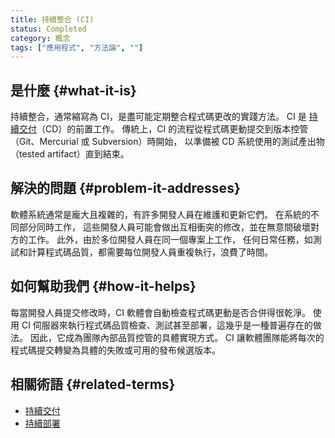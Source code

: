 ```yaml
---
title: 持續整合 (CI)
status: Completed 
category: 概念
tags: ["應用程式", "方法論", ""]
---
```


## 是什麼 {#what-it-is}

持續整合，通常縮寫為 CI，是盡可能定期整合程式碼更改的實踐方法。
CI 是 [持續交付](/zh-tw/continuous-delivery/)（CD）的前置工作。
傳統上，CI 的流程從程式碼更動提交到版本控管（Git、Mercurial 或 Subversion）時開始，
以準備被 CD 系統使用的測試產出物（tested artifact）直到結束。

## 解決的問題 {#problem-it-addresses}

軟體系統通常是龐大且複雜的，有許多開發人員在維護和更新它們。
在系統的不同部分同時工作，
這些開發人員可能會做出互相衝突的修改，並在無意間破壞對方的工作。
此外，由於多位開發人員在同一個專案上工作，
任何日常任務，如測試和計算程式碼品質，都需要每位開發人員重複執行，浪費了時間。

## 如何幫助我們 {#how-it-helps}

每當開發人員提交修改時，CI 軟體會自動檢查程式碼更動是否合併得很乾淨。
使用 CI 伺服器來執行程式碼品質檢查、測試甚至部署，這幾乎是一種普遍存在的做法。
因此，它成為團隊內部品質控管的具體實現方式。
CI 讓軟體團隊能將每次的程式碼提交轉變為具體的失敗或可用的發布候選版本。

## 相關術語 {#related-terms}

* [持續交付](/zh-tw/continuous-delivery/)
* [持續部署](/zh-tw/continuous-deployment/)
